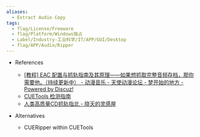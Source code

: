 ```yaml
---
aliases:
  - Extract Audio Copy
tags:
  - flag/License/Freeware
  - flag/Platform/Windows独占
  - Label/Industry-工业科学/IT/APP/GUI/Desktop
  - flag/APP/Audio/Ripper
---
```


- References
    - [[教程] EAC 配置与抓轨指南及其原理——如果想抓取完整音频存档，那你需要他。（持续更新中） - 动漫音乐 - 天使动漫论坛 - 梦开始的地方 - Powered by Discuz!](https://www.tsdm39.com/forum.php?mod=viewthread&tid=1136558)
    - [CUETools 检测指南](https://zexwoo.blog/posts/tutorials/cuetools/)
    - [人类高质量CD抓轨指北 - 晓天的灵感屋](https://xsky123.com/archives/75/)

- Alternatives
    - CUERipper within CUETools
